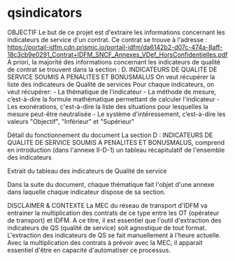 # qsindicators

OBJECTIF
Le but de ce projet est d'extraire les informations concernant les indicateurs de service d'un contrat. Ce contrat se trouve à l'adresse : https://portail-idfm.cdn.prismic.io/portail-idfm/da6142b2-d07c-474a-8aff-18c3cb9e0291_Contrat+IDFM_SNCF_Annexes_VDef_HorsConfidentielles.pdf
A priori, la majorité des informations concernant les indicateurs de qualité de contrat se trouvent dans la section : D. INDICATEURS DE QUALITE DE SERVICE SOUMIS A PENALITES ET BONUSMALUS
On veut récupérer la liste des indicateurs de Qualité de services
Pour chaque indicateurs, on veut récupérer:
	- La thématique de l'indicateur
	- La méthode de mesure, c’est-à-dire la formule mathématique permettant de calculer l'indicateur
	- Les exonérations, c'est-à-dire la liste des situations pour lesquelles la mesure peut-être neutralisée
	- Le système d'intéressement, c’est-à-dire les valeurs "Objectif", "Inférieur" et "Supérieur"

Détail du fonctionnement du document
La section D : INDICATEURS DE QUALITE DE SERVICE SOUMIS A PENALITES ET BONUSMALUS, comprend en introduction (dans l'annexe II-D-1) un tableau récapitulatif de l'ensemble des indicateurs


Extrait du tableau des indicateurs de Qualité de service

Dans la suite du document, chaque thématique fait l'objet d'une annexe dans laquelle chaque indicateur dispose de sa section. 

DISCLAIMER & CONTEXTE
La MEC du réseau de transport d'IDFM va entrainer la multiplication des contrats de ce type entre les OT (opérateur de transport) et IDFM. A ce titre, il est essentiel que l'outil d'extraction des indicateurs de QS (qualité de service) soit agnostique de tout format.
L'extraction des indicateurs de QS se fait manuellement à l'heure actuelle. Avec la multiplication des contrats à prévoir avec la MEC, il apparait essentiel d'être en capacité d'automatiser ce processus. 

